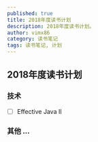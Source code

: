 ```yaml
---
published: true
title: 2018年度读书计划
description: 2018年度读书计划。
author: vimx86
category: 读书笔记
tags: 读书笔记, 计划
---
```



## 2018年度读书计划

### 技术

- [ ] Effective Java II 

### 其他 …













